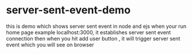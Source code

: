 # server-sent-event-demo
this is demo which shows server sent event in node and ejs
when your run home page example localhost:3000, it establishes server sent event connection
then when you hit add user button , it will trigger server sent event which you will see on browser
